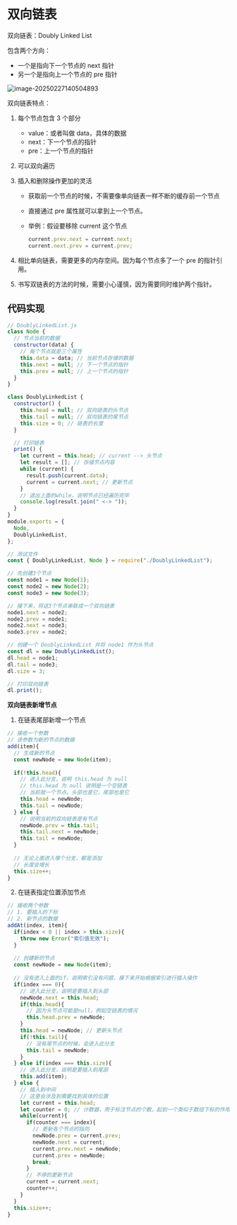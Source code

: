 # 双向链表

双向链表：Doubly Linked List

包含两个方向：

- 一个是指向下一个节点的 next 指针
- 另一个是指向上一个节点的 pre 指针

![image-20250227140504893](https://xiejie-typora.oss-cn-chengdu.aliyuncs.com/2025-02-27-060505.png)



双向链表特点：

1. 每个节点包含 3 个部分
   - value：或者叫做 data，具体的数据
   - next：下一个节点的指针
   - pre：上一个节点的指针

2. 可以双向遍历

3. 插入和删除操作更加的灵活

   - 获取前一个节点的时候，不需要像单向链表一样不断的缓存前一个节点

   - 直接通过 pre 属性就可以拿到上一个节点。

   - 举例：假设要移除 current 这个节点

     ```js
     current.prev.next = current.next;
     current.next.prev = current.prev;
     ```

4. 相比单向链表，需要更多的内存空间。因为每个节点多了一个 pre 的指针引用。
5. 书写双链表的方法的时候，需要小心谨慎，因为需要同时维护两个指针。



## 代码实现

```js
// DoublyLinkedList.js
class Node {
  // 节点当前的数据
  constructor(data) {
    // 每个节点就是三个属性
    this.data = data; // 当前节点存储的数据
    this.next = null; // 下一个节点的指针
    this.prev = null; // 上一个节点的指针
  }
}

class DoublyLinkedList {
  constructor() {
    this.head = null; // 双向链表的头节点
    this.tail = null; // 双向链表的尾节点
    this.size = 0; // 链表的长度
  }

  // 打印链表
  print() {
    let current = this.head; // current --> 头节点
    let result = []; // 存储节点内容
    while (current) {
      result.push(current.data);
      current = current.next; // 更新节点
    }
    // 退出上面的while，说明节点已经遍历完毕
    console.log(result.join(" <-> "));
  }
}
module.exports = {
  Node,
  DoublyLinkedList,
};
```

```js
// 测试文件
const { DoublyLinkedList, Node } = require("./DoublyLinkedList");

// 先创建3个节点
const node1 = new Node(1);
const node2 = new Node(2);
const node3 = new Node(3);

// 接下来，将这3个节点串联成一个双向链表
node1.next = node2;
node2.prev = node1;
node2.next = node3;
node3.prev = node2;

// 创建一个 DoublyLinkedList 并将 node1 作为头节点
const dl = new DoublyLinkedList();
dl.head = node1;
dl.tail = node3;
dl.size = 3;

// 打印双向链表
dl.print();
```



**双向链表新增节点**

1. 在链表尾部新增一个节点

```js
// 接收一个参数
// 该参数为新的节点的数据
add(item){
  // 生成新的节点
  const newNode = new Node(item);
  
  if(!this.head){
    // 进入此分支，说明 this.head 为 null
    // this.head 为 null 说明是一个空链表
    // 当前就一个节点，头部也是它，尾部也是它
    this.head = newNode;
    this.tail = newNode;
  } else {
    // 说明当前的双向链表是有节点
    newNode.prev = this.tail;
    this.tail.next = newNode;
    this.tail = newNode;
  }
  
  // 无论上面进入哪个分支，都是添加
  // 长度会增长
  this.size++;
}
```



2. 在链表指定位置添加节点

```js
// 接收两个参数
// 1. 要插入的下标
// 2. 新节点的数据
addAt(index, item){
  if(index < 0 || index > this.size){
    throw new Error("索引值无效");
  }
  
  // 创建新的节点
  const newNode = new Node(item);
  
  // 没有进入上面的if，说明索引没有问题，接下来开始根据索引进行插入操作
  if(index === 0){
    // 进入此分支，说明是要插入到头部
    newNode.next = this.head;
    if(this.head){
      // 因为头节点可能是null，例如空链表的情况
      this.head.prev = newNode;
    }
    this.head = newNode; // 更新头节点
    if(!this.tail){
      // 没有尾节点的时候，会进入此分支
      this.tail = newNode;
    }
  } else if(index === this.size){
    // 进入此分支，说明是要插入到尾部
    this.add(item);
  } else {
    // 插入到中间
    // 这里会涉及到需要找到具体的位置
    let current = this.head;
    let counter = 0; // 计数器，用于标注节点的个数，起到一个类似于数组下标的作用
    while(current){
      if(counter === index){
        // 更新各个节点的指向
        newNode.prev = current.prev;
        newNode.next = current;
        current.prev.next = newNode;
        current.prev = newNode;
        break;
      }
      // 不停的更新节点
      current = current.next;
      counter++;
    }
  }
  this.size++;
}
```


